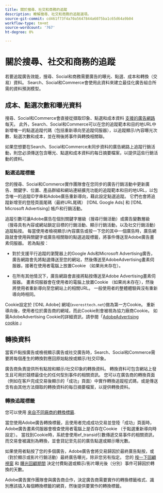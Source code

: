 ```yaml
---
title: 關於搜尋、社交和商務的追蹤
description: 瞭解搜尋、社交和商務的追蹤選項。
source-git-commit: cd461f73f4a70a5647844a6075ba1c65d64a9b04
workflow-type: tm+mt
source-wordcount: '767'
ht-degree: 0%

---
```


# 關於搜尋、社交和商務的追蹤

若要追蹤廣告效能，搜尋、Social和商務需要廣告的曝光、點選、成本和轉換（交易）資料。 Search、Social和Commerce會使用此資料來建立最佳化廣告組合所需的資料預測模型。

## 成本、點選次數和曝光資料

搜尋、Social和Commerce會直接從擷取印象、點選和成本資料 [支援的廣告網路](/help/search-social-commerce/introduction/supported-inventory.md) 每天。 此外，Search、Social和Commerce可以在您的追蹤範本和目的地URL中新增唯一的點選追蹤代碼（包括重新導向至追蹤伺服器），以追蹤顯示/內容曝光次數、點選次數和成本，並在稍後將事件與轉換相關聯。

如果您想要在Search、Social和Commerce未同步資料的廣告網路上追蹤行銷活動，則您必須傳送包含曝光、點選和成本資料的每日摘要檔案，以提供這些行銷活動的資料。

### 點選追蹤標籤

您的搜尋、Social和Commerce實作團隊會在您同步的廣告行銷活動中更新廣告、關鍵字、位置、產品群組和網站連結擴充功能的追蹤範本和目的地URL，以包含唯一的追蹤ID字串和Adobe廣告重新導向，藉此設定點選追蹤。 它們也會將追蹤新增至的登陸頁面尾碼（最終URL尾碼） [!DNL Google Ads] 和 [!DNL Microsoft Advertising] 帳戶和行銷活動。

追蹤引數可讓Adobe廣告在個別關鍵字層級（搜尋行銷活動）或廣告變數層級（搜尋具有內容或網站鎖定目標的行銷活動、顯示行銷活動，以及社交行銷活動）追蹤點按。 每當使用者檢視顯示/內容廣告或按一下您的其中一個廣告時，廣告網路就會使用與關鍵字或廣告相關聯的點選追蹤標籤，將事件傳送至Adobe廣告畫素伺服器。 若為點按：

* 對於支援平行追蹤的瀏覽器上的Google Ads和Microsoft Advertising廣告，廣告網路會先將點選傳送至您的網站，然後傳送至AdobeAdvertising畫素伺服器，接著在使用者電腦上放置Cookie （如果尚未存在）。

* 在所有其他情況下，廣告網路會直接將點按傳送至Adobe Advertising畫素伺服器。 畫素伺服器會在使用者的電腦上放置Cookie （如果尚未存在），然後將使用者重新導向至您網站上的相關URL。 一般使用者的整體體驗與沒有重新導向時相同。

Cookie設定於 [!DNL Adobe] 網域(`everesttech.net`)做為第一方Cookie。 重新導向後，使用者位於廣告商的網域，而此Cookie則會被視為協力廠商Cookie。 如需AdobeAdvertising Cookie的詳細資訊，請參閱「[AdobeAdvertising cookie](https://experienceleague.adobe.com/docs/core-services/interface/ec-cookies/cookies-advertising-cloud.html).」

## 轉換資料

當客戶點按廣告或檢視顯示廣告或社交廣告時，Search、Social和Commerce需要將每個產生的轉換對應回原始點按或顯示/社交印象。

廣告商負責提供所有點按和顯示/社交印象的轉換資料。 轉換資料可包含網站上發生且可用於競標最佳化的任何型別事件的相關資訊。 您可以在廣告商的轉換頁面（例如在客戶完成交易後顯示的「成功」頁面）中實作轉換追蹤程式碼，或是傳送含有由其他方法擷取的轉換資料的每日摘要檔案，以提供轉換資料。

### 轉換追蹤標籤

您可以使用 [來自不同廠商的轉換標籤](/help/search-social-commerce/tracking/conversion-tracking-about.md).

當您使用Adobe廣告轉換標籤，且使用者完成成功交易並登陸「成功」頁面時，Adobe廣告畫素伺服器會檢查使用者電腦上是否存在Cookie （于點選重新導向時設定）。 當找到Cookie時，系統會使用ef_transid引數傳遞交易事件的相關資訊，而交易會被識別為轉換，並會貸記至先前的廣告點選或顯示曝光數。

如果使用者點按了您的多個廣告，Adobe廣告會將交易歸因於最終廣告點按，或（對於顯示或影片行銷活動）最終廣告曝光，除非您另有指定。 您的 [按一下回顧視窗](/help/search-social-commerce/glossary.md#c-d) 和 [曝光回顧期間](/help/search-social-commerce/glossary.md#i-j) 決定付費點選或顯示/影片曝光後（分別）事件可歸因於轉換的天數。

Adobe廣告實作團隊會與廣告商合作，決定廣告商需要實作的轉換標籤格式、識別應該插入每個轉換標籤的網頁，然後提供要實作的轉換標籤。
